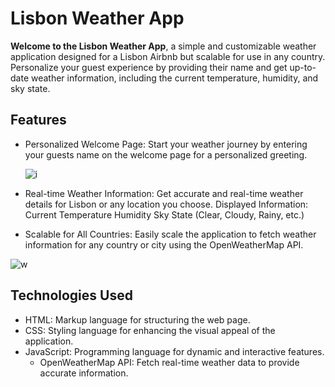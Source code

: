 # Lisbon Weather App

**Welcome to the Lisbon Weather App**, a simple and customizable weather application designed for a Lisbon Airbnb but scalable for use in any country. Personalize your guest experience by providing their name and get up-to-date weather information, including the current temperature, humidity, and sky state.

## Features

   * Personalized Welcome Page:
        Start your weather journey by entering your guests name on the welcome page for a personalized greeting.

     ![i](https://github.com/CatZeta/Weather-App/assets/139911572/d60faa17-3196-411b-9a8a-6a3b7790a469)


   * Real-time Weather Information:
        Get accurate and real-time weather details for Lisbon or any location you choose.
        Displayed Information:
            Current Temperature
            Humidity
            Sky State (Clear, Cloudy, Rainy, etc.)

   * Scalable for All Countries:
        Easily scale the application to fetch weather information for any country or city using the OpenWeatherMap API.
     
![w](https://github.com/CatZeta/Weather-App/assets/139911572/41c68261-8eec-455d-84ac-fb494ea7aa93)



## Technologies Used

  * HTML: Markup language for structuring the web page.
  * CSS: Styling language for enhancing the visual appeal of the application.
  * JavaScript: Programming language for dynamic and interactive features.
	* OpenWeatherMap API: Fetch real-time weather data to provide accurate information.
